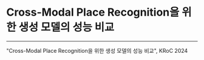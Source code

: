 # Cross-Modal Place Recognition을 위한 생성 모델의 성능 비교

----
"Cross-Modal Place Recognition을 위한 생성 모델의 성능 비교", KRoC 2024
